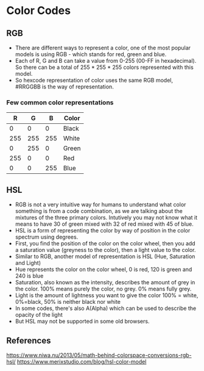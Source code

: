 # Color Codes

## RGB

- There are different ways to represent a color, one of the most popular models is using RGB - which stands for red, green and blue.
- Each of R, G and B can take a value from 0-255 (00-FF in hexadecimal). So there can be a total of 255 * 255 * 255 colors represented with this model.
- So hexcode representation of color uses the same RGB model, #RRGGBB is the way of representation.

### Few common color representations
|  R  |  G  |  B  | Color |
|-----|-----|-----|-------|
| 0   |  0  | 0   | Black |
| 255 | 255 | 255 | White |
| 0   | 255 | 0   | Green |
| 255 | 0   | 0   | Red   |
| 0   | 0   | 255 | Blue  |

## HSL
- RGB is not a very intuitive way for humans to understand what color something is from a code combination, as we are talking about the mixtures of the three primary colors. Intutively you may not know what it means to have 30 of green mixed with 32 of red mixed with 45 of blue.
- HSL is a form of representing the color by way of position in the color spectrum using degrees.
- First, you find the position of the color on the color wheel, then you add a saturation value (greyness to the color), then a light value to the color.
- Similar to RGB, another model of representation is HSL (Hue, Saturation and Light)
- Hue represents the color on the color wheel, 0 is red, 120 is green and 240 is blue
- Saturation, also known as the intensity, describes the amount of grey in the color. 100% means purely the color, no grey. 0% means fully grey.
- Light is the amount of lightness you want to give the color 100% = white, 0%=black, 50% is neither black nor white
- In some codes, there's also A(Alpha) which can be used to describe the opacity of the light
- But HSL may not be supported in some old browsers.


## References
https://www.niwa.nu/2013/05/math-behind-colorspace-conversions-rgb-hsl/
https://www.merixstudio.com/blog/hsl-color-model
